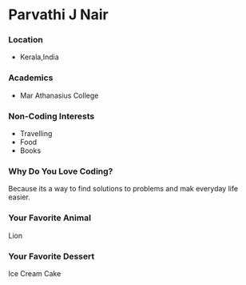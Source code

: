 # Parvathi J Nair

### Location
- Kerala,India

### Academics
- Mar Athanasius College

### Non-Coding Interests
- Travelling
- Food
- Books

### Why Do You Love Coding?
Because its a way to find solutions to problems and mak everyday life easier.

### Your Favorite Animal
Lion

### Your Favorite Dessert
Ice Cream Cake